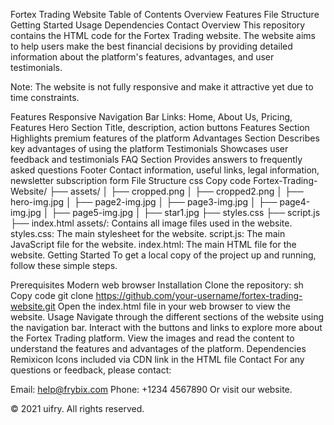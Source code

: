 Fortex Trading Website
Table of Contents
Overview
Features
File Structure
Getting Started
Usage
Dependencies
Contact
Overview
This repository contains the HTML code for the Fortex Trading website. The website aims to help users make the best financial decisions by providing detailed information about the platform's features, advantages, and user testimonials.

Note: The website is not fully responsive and make it attractive yet due to time constraints.

Features
Responsive Navigation Bar
Links: Home, About Us, Pricing, Features
Hero Section
Title, description, action buttons
Features Section
Highlights premium features of the platform
Advantages Section
Describes key advantages of using the platform
Testimonials
Showcases user feedback and testimonials
FAQ Section
Provides answers to frequently asked questions
Footer
Contact information, useful links, legal information, newsletter subscription form
File Structure
css
Copy code
Fortex-Trading-Website/
├── assets/
│   ├── cropped.png
│   ├── cropped2.png
│   ├── hero-img.jpg
│   ├── page2-img.jpg
│   ├── page3-img.jpg
│   ├── page4-img.jpg
│   ├── page5-img.jpg
│   ├── star1.jpg
├── styles.css
├── script.js
├── index.html
assets/: Contains all image files used in the website.
styles.css: The main stylesheet for the website.
script.js: The main JavaScript file for the website.
index.html: The main HTML file for the website.
Getting Started
To get a local copy of the project up and running, follow these simple steps.

Prerequisites
Modern web browser
Installation
Clone the repository:
sh
Copy code
git clone https://github.com/your-username/fortex-trading-website.git
Open the index.html file in your web browser to view the website.
Usage
Navigate through the different sections of the website using the navigation bar.
Interact with the buttons and links to explore more about the Fortex Trading platform.
View the images and read the content to understand the features and advantages of the platform.
Dependencies
Remixicon
Icons included via CDN link in the HTML file
Contact
For any questions or feedback, please contact:

Email: help@frybix.com
Phone: +1234 4567890
Or visit our website.

© 2021 uifry. All rights reserved.
